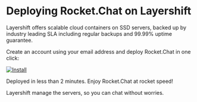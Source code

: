 # Deploying Rocket.Chat on Layershift

Layershift offers scalable cloud containers on SSD servers, backed up by industry leading SLA including regular backups and 99.99% uptime guarantee.

Create an account using your email address and deploy Rocket.Chat in one click:

[![Install](https://raw.githubusercontent.com/layershift/rocketchat-jps/master/images/layershift-install-3.png)](http://jps.layershift.com/rocketchat/deploy.html)

Deployed in less than 2 minutes. Enjoy Rocket.Chat at rocket speed!

Layershift manage the servers, so you can chat without worries.
